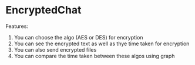 # EncryptedChat

Features:
1. You can choose the algo (AES or DES) for encryption
2. You can see the encrypted text as well as thye time taken for encryption
3. You can also send encrypted files 
4. You can compare the time taken between these algos using graph
